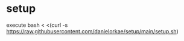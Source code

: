 # setup

execute bash < <(curl -s https://raw.githubusercontent.com/danielorkae/setup/main/setup.sh)
